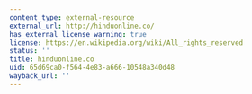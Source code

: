 ```yaml
---
content_type: external-resource
external_url: http://hinduonline.co/
has_external_license_warning: true
license: https://en.wikipedia.org/wiki/All_rights_reserved
status: ''
title: hinduonline.co
uid: 65d69ca0-f564-4e83-a666-10548a340d48
wayback_url: ''
---
```

